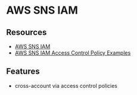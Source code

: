 # AWS SNS IAM

## Resources

- [AWS SNS IAM](https://docs.aws.amazon.com/sns/latest/dg/sns-authentication-and-access-control.html)
- [AWS SNS IAM Access Control Policy Examples](https://docs.aws.amazon.com/sns/latest/dg/sns-access-policy-use-cases.html)

## Features

- cross-account via access control policies